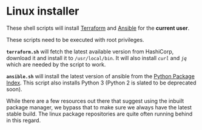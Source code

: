 # Linux installer

These shell scripts will install [Terraform](https://www.terraform.io/) and [Ansible](https://www.ansible.com/) for the __current user__.

These scripts need to be executed with root privileges.

__`terraform.sh`__ will fetch the latest available version from HashiCorp, download it and install it to `/usr/local/bin`. It will also install _`curl`_ and _`jq`_ which are needed by the script to work.

__`ansible.sh`__ will install the latest version of ansible from the [Python Package Index](https://pypi.org/project/ansible/). This script also installs Python 3 (Python 2 is slated to be deprecated soon).

While there are a few resources out there that suggest using the inbuilt package manager, we bypass that to make sure we always have the latest stable build. The linux package repositories are quite often running behind in this regard.
